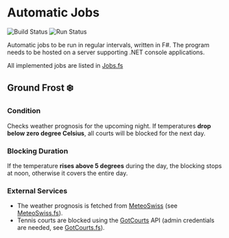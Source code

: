 # Automatic Jobs

![Build Status](https://github.com/TC-Fairplay/AutoJobs/actions/workflows/build.yml/badge.svg)
![Run Status](https://github.com/TC-Fairplay/AutoJobs/actions/workflows/run.yml/badge.svg)

Automatic jobs to be run in regular intervals, written in F#.
The program needs to be hosted on a server supporting .NET console applications.

All implemented jobs are listed in [Jobs.fs](src/Jobs.fs)

## Ground Frost ❄️

### Condition

Checks weather prognosis for the upcoming night. If temperatures **drop below zero degree Celsius**, all courts will be blocked for the next day.

### Blocking Duration

If the temperature **rises above 5 degrees** during the day, the blocking stops at noon, otherwise it covers the entire day.

### External Services

* The weather prognosis is fetched from [MeteoSwiss](https://www.meteoswiss.admin.ch) (see [MeteoSwiss.fs](src/MeteoSwiss.fs)).
* Tennis courts are blocked using the [GotCourts](https://www.gotcourts.com) API (admin credentials are needed, see [GotCourts.fs](src/GotCourts.fs)).
